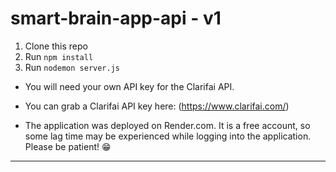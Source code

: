 # smart-brain-app-api - v1

1. Clone this repo
2. Run `npm install`
3. Run `nodemon server.js`

* You will need your own API key for the Clarifai API.

* You can grab a Clarifai API key here: (https://www.clarifai.com/)

* The application was deployed on Render.com. It is a free account, so some lag time may be experienced while logging into the application. Please be patient! :grin:  
---  

